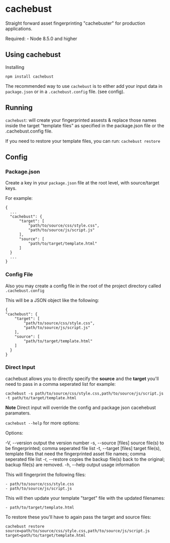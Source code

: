 # cachebust

Straight forward asset fingerprinting "cachebuster" for production applications.

Required:
    - Node 8.5.0 and higher


## Using cachebust

Installing

`npm install cachebust`

The recommended way to use `cachebust` is to either add your
input data in `package.json` or in a `.cachebust.config` file. (see config).

## Running

`cachebust`: will create your fingerprinted assests & replace those names inside the
target "template files" as specified in the package.json file or the .cachebust.config file.

If you need to restore your template files, you can run: `cachebust restore`

## Config

### Package.json

Create a key in your `package.json` file at the root level, with source/target keys.

For example:

    {
      ...
      "cachebust": {
          "target": [
              "path/to/source/css/style.css",
              "path/to/source/js/script.js"
          ],
          "source": [
              "path/to/target/template.html"
          ]
      }
      ...
    }

### Config File

Also you may create a config file in the root of the project directory called `.cachebust.config`

This will be a JSON object like the following:

    {
    "cachebust": {
        "target": [
            "path/to/source/css/style.css",
            "path/to/source/js/script.js"
        ],
        "source": [
            "path/to/target/template.html"
        ]
      }
    }

### Direct Input

cachebust allows you to directly specify the **source** and the **target**
you'll need to pass in a comma seperated list for example:

`cachebust -s path/to/source/css/style.css,path/to/source/js/script.js -t path/to/target/template.html`

**Note** Direct input will override the config and package json cacehebust paramaters.

`cachebust --help` for more options:

Options:

  -V, --version         output the version number
  -s, --source [files]  source file(s) to be fingerprinted; comma seperated file list
  -t, --target [files]  target file(s), template files that need the fingerprinted asset file names; comma seperated file list
  -r, --restore         copies the backup file(s) back to the original; backup file(s) are removed.
  -h, --help            output usage information

This will fingerprint the following files:

    - path/to/source/css/style.css
    - path/to/source/js/script.js

This will then update your template "target" file with the updated filenames:

    - path/to/target/template.html

To restore these you'll have to again pass the target and source files:

`cachebust restore source=path/to/source/css/style.css,path/to/source/js/script.js target=path/to/target/template.html`
